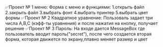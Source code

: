 ✅Проект № 1 меню:
Форма с меню и функциями:
1.открыть файл
2.закрыть файл
3.выбрать фонт
4.выбрать принтер
5.выбрать цвет формы
✅Проект № 2 Квадратное уравнение:
Пользоваль задает три числа A,B,C (кэфф-ты уравнения) и после нажатия на кнопку, получает решение
✅Проект № 3 Пароль:
На входе дается MessageBox где пользователь вводит пароль("secret"),
после чего создается вторая форма, которая движется по экрану,плавно меняет размер и цвет
